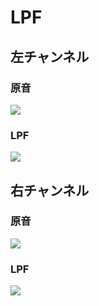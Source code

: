 LPF
===

左チャンネル
------------

### 原音

![ ](//purasi-bo.me/image/aliasing/base.d/normalized_left.gif)

### LPF

![ ](//purasi-bo.me/image/aliasing/lpf.d/left.gif)

右チャンネル
------------

### 原音

![ ](//purasi-bo.me/image/aliasing/base.d/normalized_right.gif)

### LPF

![ ](//purasi-bo.me/image/aliasing/lpf.d/right.gif)
